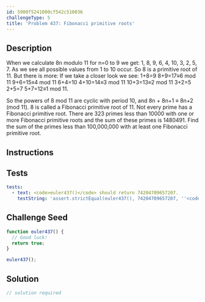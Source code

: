 ```yaml
---
id: 5900f5241000cf542c510036
challengeType: 5
title: 'Problem 437: Fibonacci primitive roots'
---
```


## Description
<section id='description'>
When we calculate 8n modulo 11 for n=0 to 9 we get: 1, 8, 9, 6, 4, 10, 3, 2, 5, 7.
As we see all possible values from 1 to 10 occur. So 8 is a primitive root of 11.
But there is more:
If we take a closer look we see:
1+8=9
8+9=17≡6 mod 11
9+6=15≡4 mod 11
6+4=10
4+10=14≡3 mod 11
10+3=13≡2 mod 11
3+2=5
2+5=7
5+7=12≡1 mod 11.

So the powers of 8 mod 11 are cyclic with period 10, and 8n + 8n+1 ≡ 8n+2 (mod 11).
8 is called a Fibonacci primitive root of 11.
Not every prime has a Fibonacci primitive root.
There are 323 primes less than 10000 with one or more Fibonacci primitive roots and the sum of these primes is 1480491.
Find the sum of the primes less than 100,000,000 with at least one Fibonacci primitive root.
</section>

## Instructions
<section id='instructions'>

</section>

## Tests
<section id='tests'>

```yml
tests:
  - text: <code>euler437()</code> should return 74204709657207.
    testString: 'assert.strictEqual(euler437(), 74204709657207, ''<code>euler437()</code> should return 74204709657207.'');'

```

</section>

## Challenge Seed
<section id='challengeSeed'>

<div id='js-seed'>

```js
function euler437() {
  // Good luck!
  return true;
}

euler437();
```

</div>



</section>

## Solution
<section id='solution'>

```js
// solution required
```
</section>
